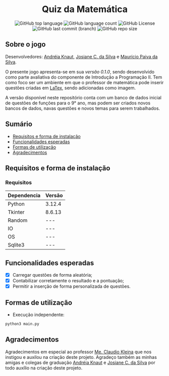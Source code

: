 <div align="center">

# Quiz da Matemática

![GitHub top language](https://img.shields.io/github/languages/top/MauricioPaivadaSilva/Quiz-da-Matematica) ![GitHub language count](https://img.shields.io/github/languages/count/MauricioPaivadaSilva/Quiz-da-Matematica) ![GitHub License](https://img.shields.io/github/license/MauricioPaivadaSilva/Quiz-da-Matematica) ![GitHub last commit (branch)](https://img.shields.io/github/last-commit/MauricioPaivadaSilva/Quiz-da-Matematica/main) ![GitHub repo size](https://img.shields.io/github/repo-size/MauricioPaivadaSilva/Quiz-da-Matematica)

</div>

## Sobre o jogo
Desenvolvedores: [Andréia Knaut](http://lattes.cnpq.br/8004820284506676), [Josiane C. da Silva](http://lattes.cnpq.br/2368053042244609) e [Maurício Paiva da Silva](http://lattes.cnpq.br/9230855983821140).

O presente jogo apresenta-se em sua _versão 0.1.0_, sendo desenvolvido como parte avaliativa do componente de Introdução a Programação II. Tem como foco ser um ambiente em que o professor de matemática pode inserir questões criadas em [LaTex](https://latexeditor.lagrida.com/), sendo adicionadas como imagem.

A versão disponível neste repositório conta com um banco de dados inicial de questões de funções para o 9° ano, mas podem ser criados novos bancos de dados, navas questões e novos temas para serem trabalhados.

## Sumário
* [Requisitos e forma de instalação](#requisitos-e-forma-de-instalação)
* [Funcionalidades esperadas](#funcionalidades-esperadas)
* [Formas de utilização](#formas-de-utilização)
* [Agradecimentos](#agradecimentos)

## Requisitos e forma de instalação

### Requisitos
<div align="center">

|Dependencia | Versão|
|---|---|
|Python | 3.12.4|
|Tkinter | 8.6.13|
|Random | --- |
|IO | --- |
|OS | --- |
|Sqlite3 | --- |

</div>

## Funcionalidades esperadas

- [x] Carregar questões de forma aleatória;
- [x] Contabilizar corretamente o resultado e a pontuação;
- [x] Permitir a inserção de forma personalizada de questões.

## Formas de utilização

* Execução independente:

```bash
python3 main.py
```

## Agradecimentos

Agradecimentos em especial ao professor [Me. Claudio Kleina](http://lattes.cnpq.br/2181812290559421) que nos instigou e auxilou na criação deste projeto. Agradeço também as minhas amigas e colegas de graduação [Andréia Knaut](http://lattes.cnpq.br/8004820284506676) e [Josiane C. da Silva](http://lattes.cnpq.br/2368053042244609) por todo auxílio na criação deste projeto.
